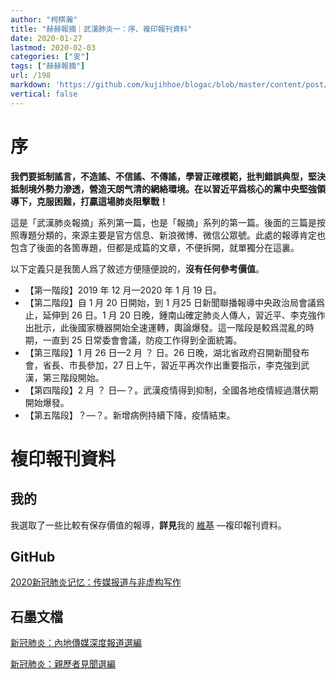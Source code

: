 ```yaml
---
author: "柯棋瀚"
title: "赫赫報摘｜武漢肺炎一：序、複印報刊資料"
date: 2020-01-27
lastmod: 2020-02-03
categories: ["㕜"]
tags: ["赫赫報摘"]
url: /198
markdown: 'https://github.com/kujihhoe/blogac/blob/master/content/post/198肺炎報導.md'
vertical: false
---
```


# 序

**我們要抵制謠言，不造謠、不信謠、不傳謠，學習正確模範，批判錯誤典型，堅決抵制境外勢力滲透，營造天朗气清的網絡環境。在以習近平爲核心的黨中央堅強領導下，克服困難，打贏這場肺炎阻擊戰！**

這是「武漢肺炎報摘」系列第一篇，也是「報摘」系列的第一篇。後面的三篇是按照專題分類的，來源主要是官方信息、新浪微博、微信公眾號。此處的報導肯定也包含了後面的各箇專題，但都是成篇的文章，不便拆開，就單獨分在這裏。

以下定義只是我箇人爲了敘述方便隨便說的，**沒有任何參考價值**。

- 【第一階段】2019 年 12 月—2020 年 1 月 19 日。
- 【第二階段】自 1 月 20 日開始，到 1 月25 日新聞聯播報導中央政治局會議爲止，延伸到 26 日。1 月 20 日晚，鍾南山確定肺炎人傳人，習近平、李克強作出批示，此後國家機器開始全速運轉，輿論爆發。這一階段是較爲混亂的時期，一直到 25 日常委會會議，防疫工作得到全面統籌。
- 【第三階段】1 月 26 日—2 月 ？ 日。26 日晚，湖北省政府召開新聞發布會，省長、市長參加，27 日上午，習近平再次作出重要指示，李克強到武漢，第三階段開始。
- 【第四階段】2 月 ？ 日—？。武漢疫情得到抑制，全國各地疫情經過潛伏期開始爆發。
- 【第五階段】？—？。新增病例持續下降，疫情結束。

# 複印報刊資料

## 我的

我選取了一些比較有保存價值的報導，**詳見**我的 [維基](https://kqh.wiki) —複印報刊資料。

## GitHub

[2020新冠肺炎记忆：传媒报道与非虚构写作](https://github.com/2019ncovmemory/nCovMemory)

## 石墨文檔

[新冠肺炎：內地傳媒深度報道選編](https://shimo.im/docs/vj38GdGpqDJtGkKJ/read)

[新冠肺炎：親歷者見聞選編](https://shimo.im/docs/5dbf36f637674529/read)

